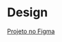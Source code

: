 # Design

[Projeto no Figma](https://www.figma.com/file/BKoBJshLFWf8Jerg1oR85z/Hackaton?node-id=1%3A2)